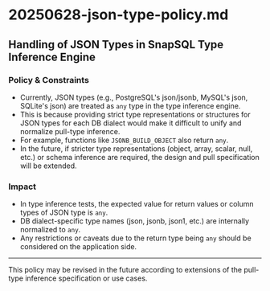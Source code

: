 # 20250628-json-type-policy.md

## Handling of JSON Types in SnapSQL Type Inference Engine

### Policy & Constraints

- Currently, JSON types (e.g., PostgreSQL's json/jsonb, MySQL's json, SQLite's json) are treated as `any` type in the type inference engine.
- This is because providing strict type representations or structures for JSON types for each DB dialect would make it difficult to unify and normalize pull-type inference.
- For example, functions like `JSONB_BUILD_OBJECT` also return `any`.
- In the future, if stricter type representations (object, array, scalar, null, etc.) or schema inference are required, the design and pull specification will be extended.

### Impact

- In type inference tests, the expected value for return values or column types of JSON type is `any`.
- DB dialect-specific type names (json, jsonb, json1, etc.) are internally normalized to `any`.
- Any restrictions or caveats due to the return type being `any` should be considered on the application side.

---

This policy may be revised in the future according to extensions of the pull-type inference specification or use cases.
